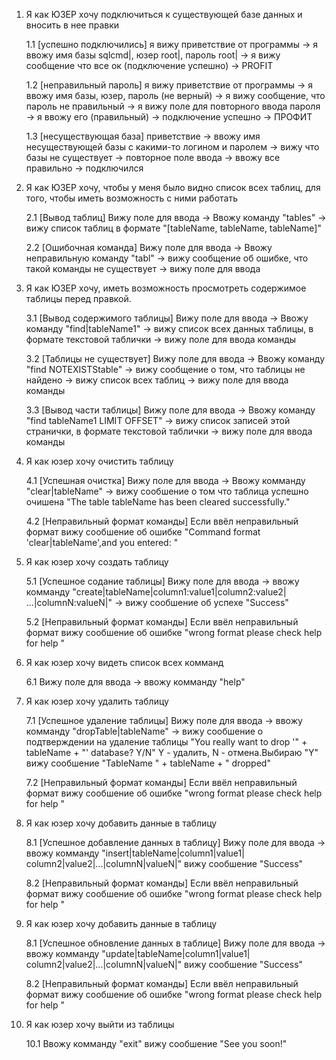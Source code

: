 1. Я как ЮЗЕР хочу подключиться к существующей базе данных и вносить в нее правки

    1.1  [успешно подключились] я вижу приветствие от программы -> я ввожу имя базы sqlcmd|, юзер root|, пароль root| -> 
        я вижу сообщение что все ок (подключение успешно) -> PROFIT
        
    1.2 [неправильный пароль] я вижу приветствие от программы -> я ввожу имя базы, юзер, пароль (не верный) ->
         я вижу сообщение, что пароль не правильный -> я вижу поле для повторного ввода пароля ->
         я ввожу его (правильный) -> подключение успешно -> ПРОФИТ
         
    1.3 [несуществующая база] приветствие -> ввожу имя несуществующей базы c какими-то логином и паролем -> 
        вижу что базы не существует -> повторное поле ввода -> ввожу все правильно -> подключился
        
2. Я как ЮЗЕР хочу, чтобы у меня было видно список всех таблиц, для того, чтобы
        иметь возможность с ними работать
        
     2.1 [Вывод таблиц] Вижу поле для ввода -> Ввожу команду "tables" -> вижу список таблиц 
        в формате "[tableName, tableName, tableName]"
        
     2.2 [Ошибочная команда] Вижу поле для ввода -> Ввожу неправильную команду "tabl" -> вижу сообщение об ошибке,
         что такой команды не существует -> вижу поле для ввода

3. Я как ЮЗЕР хочу, иметь возможность просмотреть содержимое таблицы перед правкой.

    3.1 [Вывод содержимого таблицы] Вижу поле для ввода -> Ввожу команду "find|tableName1" -> вижу список всех данных
        таблицы, в формате текстовой таблички -> вижу поле для ввода команды
        
    3.2 [Таблицы не существует] Вижу поле для ввода -> Ввожу команду "find NOTEXISTStable" -> вижу сообщение о том, 
        что таблицы не найдено -> вижу список всех таблиц -> вижу поле для ввода команды
        
    3.3 [Вывод части таблицы] Вижу поле для ввода -> Ввожу команду "find tableName1 LIMIT OFFSET" -> вижу список
        записей этой странички, в формате текстовой таблички -> вижу поле для ввода команды
        
4. Я как юзер хочу очистить таблицу
    
    4.1 [Успешная очистка] Вижу поле для ввода -> Ввожу комманду "clear|tableName" -> вижу сообшение о том что таблица
        успешно очишена "The table tableName has been cleared successfully."  
        
     4.2 [Неправильный формат команды] Если ввёл неправильный формат вижу сообшение об ошибке "Command format
      'clear|tableName',and you entered: " 
      
5. Я как юзер хочу создать таблицу

    5.1 [Успешное содание таблицы] Вижу поле для ввода -> ввожу комманду "create|tableName|column1:value1|column2:value2|
    ...|columnN:valueN|" -> вижу сообшение об успехе "Success"
    
    5.2 [Неправильный формат команды] Если ввёл неправильный формат вижу сообшение об ошибке "wrong format please check
     help for help "
     
6. Я как юзер хочу видеть список всех комманд
    
     6.1 Вижу поле для ввода -> ввожу комманду "help" 
     
7. Я как юзер хочу удалить таблицу

     7.1 [Успешное удаление таблицы] Вижу поле для ввода -> ввожу комманду "dropTable|tableName" -> вижу сообшение 
     о подтверждении на удаление таблицы "You really want to drop '" + tableName + "' database? Y/N" Y - удалить, N - 
     отмена.Выбираю "Y" вижу сообшение "TableName " + tableName + " dropped"
     
     7.2 [Неправильный формат команды] Если ввёл неправильный формат вижу сообшение об ошибке "wrong format please check
               help for help "

8. Я как юзер хочу добавить данные в таблицу

     8.1 [Успешное добавление данных в таблицу] Вижу поле для ввода -> ввожу комманду "insert|tableName|column1|value1|
     column2|value2|...|columnN|valueN|" вижу сообшение "Success"
      
     8.2 [Неправильный формат команды] Если ввёл неправильный формат вижу сообшение об ошибке "wrong format please check
              help for help "

9. Я как юзер хочу добавить данные в таблицу
   
     8.1 [Успешное обновление данных в таблице] Вижу поле для ввода -> ввожу комманду "update|tableName|column1|value1|
     column2|value2|...|columnN|valueN|" вижу сообшение "Success"
         
     8.2 [Неправильный формат команды] Если ввёл неправильный формат вижу сообшение об ошибке "wrong format please check
              help for help "
              
10. Я как юзер хочу выйти из таблицы

     10.1 Ввожу комманду "exit" вижу сообшение "See you soon!"